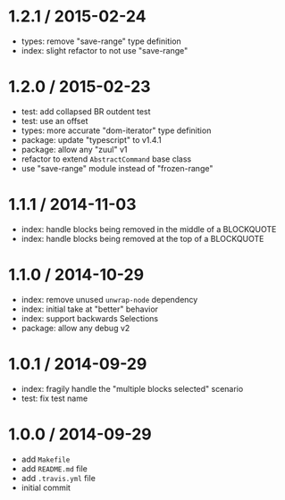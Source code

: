
1.2.1 / 2015-02-24
==================

  * types: remove "save-range" type definition
  * index: slight refactor to not use "save-range"

1.2.0 / 2015-02-23
==================

  * test: add collapsed BR outdent test
  * test: use an offset
  * types: more accurate "dom-iterator" type definition
  * package: update "typescript" to v1.4.1
  * package: allow any "zuul" v1
  * refactor to extend `AbstractCommand` base class
  * use "save-range" module instead of "frozen-range"

1.1.1 / 2014-11-03
==================

  * index: handle blocks being removed in the middle of a BLOCKQUOTE
  * index: handle blocks being removed at the top of a BLOCKQUOTE

1.1.0 / 2014-10-29
==================

  * index: remove unused `unwrap-node` dependency
  * index: initial take at "better" behavior
  * index: support backwards Selections
  * package: allow any debug v2

1.0.1 / 2014-09-29
==================

  * index: fragily handle the "multiple blocks selected" scenario
  * test: fix test name

1.0.0 / 2014-09-29
==================

  * add `Makefile`
  * add `README.md` file
  * add `.travis.yml` file
  * initial commit

